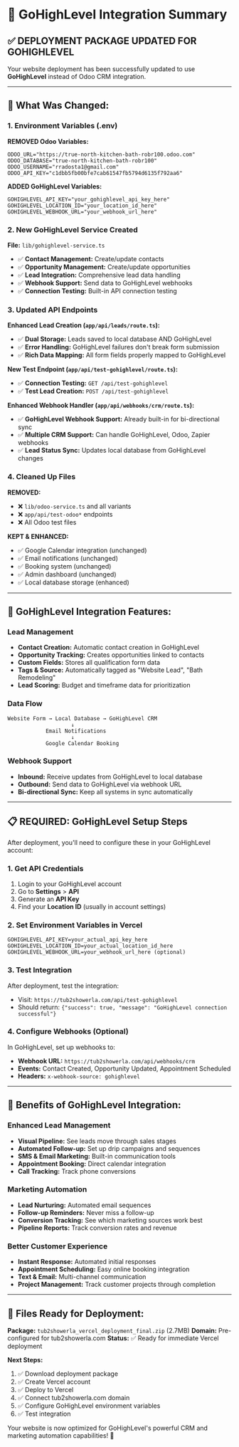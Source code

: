 
# 🎯 GoHighLevel Integration Summary

## ✅ **DEPLOYMENT PACKAGE UPDATED FOR GOHIGHLEVEL**

Your website deployment has been successfully updated to use **GoHighLevel** instead of Odoo CRM integration.

---

## 🔄 **What Was Changed:**

### **1. Environment Variables (.env)**
**REMOVED Odoo Variables:**
```
ODOO_URL="https://true-north-kitchen-bath-robr100.odoo.com"
ODOO_DATABASE="true-north-kitchen-bath-robr100"
ODOO_USERNAME="rradosta1@gmail.com"
ODOO_API_KEY="c1dbb5fb00bfe7cab61547fb5794d6135f792aa6"
```

**ADDED GoHighLevel Variables:**
```
GOHIGHLEVEL_API_KEY="your_gohighlevel_api_key_here"
GOHIGHLEVEL_LOCATION_ID="your_location_id_here"  
GOHIGHLEVEL_WEBHOOK_URL="your_webhook_url_here"
```

### **2. New GoHighLevel Service Created**
**File:** `lib/gohighlevel-service.ts`
- ✅ **Contact Management:** Create/update contacts
- ✅ **Opportunity Management:** Create/update opportunities  
- ✅ **Lead Integration:** Comprehensive lead data handling
- ✅ **Webhook Support:** Send data to GoHighLevel webhooks
- ✅ **Connection Testing:** Built-in API connection testing

### **3. Updated API Endpoints**

**Enhanced Lead Creation (`app/api/leads/route.ts`):**
- ✅ **Dual Storage:** Leads saved to local database AND GoHighLevel
- ✅ **Error Handling:** GoHighLevel failures don't break form submission
- ✅ **Rich Data Mapping:** All form fields properly mapped to GoHighLevel

**New Test Endpoint (`app/api/test-gohighlevel/route.ts`):**
- ✅ **Connection Testing:** `GET /api/test-gohighlevel` 
- ✅ **Test Lead Creation:** `POST /api/test-gohighlevel`

**Enhanced Webhook Handler (`app/api/webhooks/crm/route.ts`):**
- ✅ **GoHighLevel Webhook Support:** Already built-in for bi-directional sync
- ✅ **Multiple CRM Support:** Can handle GoHighLevel, Odoo, Zapier webhooks
- ✅ **Lead Status Sync:** Updates local database from GoHighLevel changes

### **4. Cleaned Up Files**
**REMOVED:**
- ❌ `lib/odoo-service.ts` and all variants
- ❌ `app/api/test-odoo*` endpoints
- ❌ All Odoo test files

**KEPT & ENHANCED:**
- ✅ Google Calendar integration (unchanged)
- ✅ Email notifications (unchanged)
- ✅ Booking system (unchanged)  
- ✅ Admin dashboard (unchanged)
- ✅ Local database storage (enhanced)

---

## 🚀 **GoHighLevel Integration Features:**

### **Lead Management**
- **Contact Creation:** Automatic contact creation in GoHighLevel
- **Opportunity Tracking:** Creates opportunities linked to contacts
- **Custom Fields:** Stores all qualification form data
- **Tags & Source:** Automatically tagged as "Website Lead", "Bath Remodeling"
- **Lead Scoring:** Budget and timeframe data for prioritization

### **Data Flow**
```
Website Form → Local Database → GoHighLevel CRM
                    ↓
            Email Notifications
                    ↓
            Google Calendar Booking
```

### **Webhook Support**  
- **Inbound:** Receive updates from GoHighLevel to local database
- **Outbound:** Send data to GoHighLevel via webhook URL
- **Bi-directional Sync:** Keep all systems in sync automatically

---

## 📋 **REQUIRED: GoHighLevel Setup Steps**

After deployment, you'll need to configure these in your GoHighLevel account:

### **1. Get API Credentials**
1. Login to your GoHighLevel account
2. Go to **Settings** > **API** 
3. Generate an **API Key**
4. Find your **Location ID** (usually in account settings)

### **2. Set Environment Variables in Vercel**
```
GOHIGHLEVEL_API_KEY=your_actual_api_key_here
GOHIGHLEVEL_LOCATION_ID=your_actual_location_id_here  
GOHIGHLEVEL_WEBHOOK_URL=your_webhook_url_here (optional)
```

### **3. Test Integration**
After deployment, test the integration:
- Visit: `https://tub2showerla.com/api/test-gohighlevel`
- Should return: `{"success": true, "message": "GoHighLevel connection successful"}`

### **4. Configure Webhooks (Optional)**
In GoHighLevel, set up webhooks to:
- **Webhook URL:** `https://tub2showerla.com/api/webhooks/crm`
- **Events:** Contact Created, Opportunity Updated, Appointment Scheduled
- **Headers:** `x-webhook-source: gohighlevel`

---

## 🎯 **Benefits of GoHighLevel Integration:**

### **Enhanced Lead Management**
- **Visual Pipeline:** See leads move through sales stages
- **Automated Follow-up:** Set up drip campaigns and sequences
- **SMS & Email Marketing:** Built-in communication tools
- **Appointment Booking:** Direct calendar integration
- **Call Tracking:** Track phone conversions

### **Marketing Automation**
- **Lead Nurturing:** Automated email sequences
- **Follow-up Reminders:** Never miss a follow-up
- **Conversion Tracking:** See which marketing sources work best
- **Pipeline Reports:** Track conversion rates and revenue

### **Better Customer Experience**
- **Instant Response:** Automated initial responses
- **Appointment Scheduling:** Easy online booking integration
- **Text & Email:** Multi-channel communication
- **Project Management:** Track customer projects through completion

---

## 📁 **Files Ready for Deployment:**

**Package:** `tub2showerla_vercel_deployment_final.zip` (2.7MB)
**Domain:** Pre-configured for tub2showerla.com
**Status:** ✅ Ready for immediate Vercel deployment

**Next Steps:**
1. ✅ Download deployment package 
2. ✅ Create Vercel account
3. ✅ Deploy to Vercel
4. ✅ Connect tub2showerla.com domain
5. ✅ Configure GoHighLevel environment variables
6. ✅ Test integration

Your website is now optimized for GoHighLevel's powerful CRM and marketing automation capabilities! 🚀
